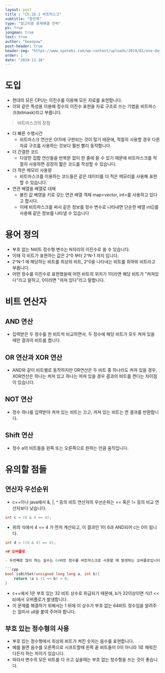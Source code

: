 ```yaml
---
layout: post
title : "Ch.16.1 비트마스크"
subtitle: "종만북"
type: "알고리즘 문제해결 전략"
ps: true
jongman: true
text: true
author: "beenpow"
post-header: true
header-img: "https://www.spotebi.com/wp-content/uploads/2019/01/one-day-day-one-workout-motivation-spotebi.jpg"
order: 1
date: "2019-12-16"
---
```


# 도입

- 현대의 모든 CPU는 이진수를 이용해 모든 자료를 표현합니다.
- 이와 같은 특성을 이용해 정수의 이진수 표현을 자료 구조로 쓰는 기법을 비트마스크(bitmask)라고
  부릅니다.

> 비트마스크의 장점
- 더 빠른 수행시간
    - 비트마스크 연산은 O(1)에 구현되는 것이 많기 때문에, 적절히 사용할 경우 다른 자료 구조를
      사용하는 것보다 훨씬 빨리 동작합니다.
- 더 간결한 코드
    - 다양한 집합 연산들을 반복문 없이 한 줄에 쓸 수 있기 때문에 비트마스크를 적절히 사용하면 굉장히
      짧은 코드를 작성할 수 있습니다.
- 더 작은 메모리 사용량
    - 비트마스크를 이용하는 코드들은 같은 데이터를 더 적은 메모리를 사용해 표현할 수 있습니다.
- 연관 배열을 배열로 대체
    - 불린 값 배영을 키로 갖는 연관 배열 객체 map<vector<bool>, int>를 사용하고 있다고 합시다.
    - 이때 비트마스크를 써서 같은 정보를 정수 변수로 나타내면 단순한 배열 int[]를 사용해 같은 정보를
      나타낼 수 있습니다

# 용어 정의

- 부호 없는 N비트 정수형 변수는 N자리의 이진수로 쓸 수 있습니다.
- 이때 각 비트가 표현하는 값은 2^0 부터 2^N-1 까지 입니다.
- 2^N-1 에 해당하는 비트를 최상위 비트, 2^0을 나타내는 비트를 최하위 비트라고 부릅니다.
- 어떤 정수를 이진수로 표현했을때 어떤 비트의 위치가 1이라면 해당 비트가 "켜져있다"라고 말하고,
  0이라면 "꺼져 있다"라고 말합니다.

# 비트 연산자

## AND 연산

- 입력받은 두 정수를 한 비트씩 비교하면서, 두 정수에 해당 비트가 모두 켜져 있을 때만 결과의 비트를
  켭니다.

## OR 연산과 XOR 연산

- AND와 같이 비트별로 동작하지만 OR연산은 두 비트 중 하나라도 켜져 있을 경우, XOR연산은 하나는 켜져
  있고 하나는 꺼져 있을 경우 결과의 비트를 켠다는 차이점이 있습니다.

## NOT 연산

- 정수 하나를 입력받아 켜져 있는 비트는 끄고, 꺼져 있는 비트는 켠 결과를 반환합니다.

## Shift 연산

- 정수 a의 비트들을 왼쪽 또는 오른쪽으로 원하는 만큼 움직입니다.

# 유의할 점들

## 연산자 우선순위

- c++이나 java에서 &, |, ^ 등의 비트 연산자의 우선순위는 == 혹은 != 등의 비교 연산자보다 낮습니다.

```cpp
int c = (6 & 4 == 4);
```

- 위의 식에서 4 == 4 가 먼저 계산되고, 이 결과인 1이 6과 AND되어 c는 0이 됩니다.

```cpp
int d = ((6 & 4) == 4);

## 오버플로

- 두번째로 많이 하는 실수는 64비트 정수를 비트마스크로 사용할 때 발생하는 오버플로입니다.

```cpp
bool isBitSet(unsigned long long a, int b){
    return (a & (1 << b) > 0;
}
```

- c++에서 1은 부호 있는 32 비트 상수로 취급되기 때문에, b가 32이상이면 식(1 << b)에서 오버플로가
  발생합니다.
- 이 문제를 해결하기 위해서는 1 뒤에 이 상수가 부호 없는 64비트 정수임을 알려주는 접미사 ull을 붙여
  주어야 합니다.

## 부호 있는 정수형의 사용

- 부호 있는 정수형에서 최상위 비트가 켜진 숫자는 음수를 표현합니다.
- 예를 들면 음수를 오른쪽으로 시프트할때 왼쪽 끝 비트들이 0이 아니라 1로 채워진다든지 하는 차이가
  있습니다.
- 따라서 변수의 모든 비트를 다 쓰고 싶을때는 부호 없는 정수형을 쓰는 것이 좋습니다.
